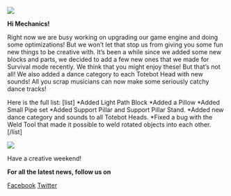 ![](http://i.imgur.com/WDcA8wI.png)

**Hi Mechanics!** 


Right now we are busy working on upgrading our game engine and doing some optimizations!
But we won’t let that stop us from giving you some fun new things to be creative with. 
It’s been a while since we added some new blocks and parts, we decided to add a few new ones that we made for Survival mode recently. We think that you might enjoy these! But that’s not all! We also added a dance category to each Totebot Head with new sounds! All you scrap musicians can now make some seriously catchy dance tracks!

Here is the full list:
[list]
*Added Light Path Block
*Added a Pillow
*Added Small Pipe set
*Added Support Pillar and Support Pillar Stand.
*Added new dance category and sounds to all Totebot Heads.
*Fixed a bug with the Weld Tool that made it possible to weld rotated objects into each other.
[/list]

![](http://i.imgur.com/8Xzj5no.png)

Have a creative weekend!

**For all the latest news, follow us on** 

[Facebook](https://www.facebook.com/scrapmechanic/)
[Twitter](https://twitter.com/ScrapMechanic)